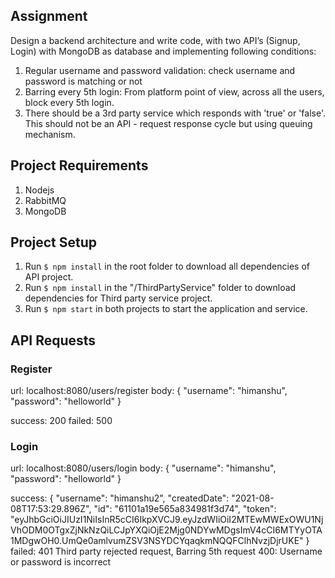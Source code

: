 ## Assignment

Design a backend architecture and write code, with two API’s (Signup, Login) with MongoDB as database and implementing following conditions: 
1. Regular username and password validation: check username and password is matching or not
2. Barring every 5th login: From platform point of view, across all the users, block every 5th login. 
3. There should be a 3rd party service which responds with 'true' or 'false'. This should not be an API - request response cycle but using queuing mechanism.

## Project Requirements
1. Nodejs
2. RabbitMQ
3. MongoDB

## Project Setup
1. Run `$ npm install` in the root folder to download all dependencies of API project.
2. Run `$ npm install` in the "/ThirdPartyService" folder to download dependencies for Third party service project.
3. Run `$ npm start` in both projects to start the application and service.

## API Requests

### Register

url: localhost:8080/users/register
body: {
    "username": "himanshu",
    "password": "helloworld"
}

success: 200
failed: 500

### Login

url: localhost:8080/users/login
body: {
    "username": "himanshu",
    "password": "helloworld"
}

success: {
    "username": "himanshu2",
    "createdDate": "2021-08-08T17:53:29.896Z",
    "id": "61101a19e565a834981f3d74",
    "token": "eyJhbGciOiJIUzI1NiIsInR5cCI6IkpXVCJ9.eyJzdWIiOiI2MTEwMWExOWU1NjVhODM0OTgxZjNkNzQiLCJpYXQiOjE2Mjg0NDYwMDgsImV4cCI6MTYyOTA1MDgwOH0.UmQe0amlvumZSV3NSYDCYqaqkmNQQFClhNvzjDjrUKE"
}
failed: 401 Third party rejected request, Barring 5th request
        400: Username or password is incorrect

